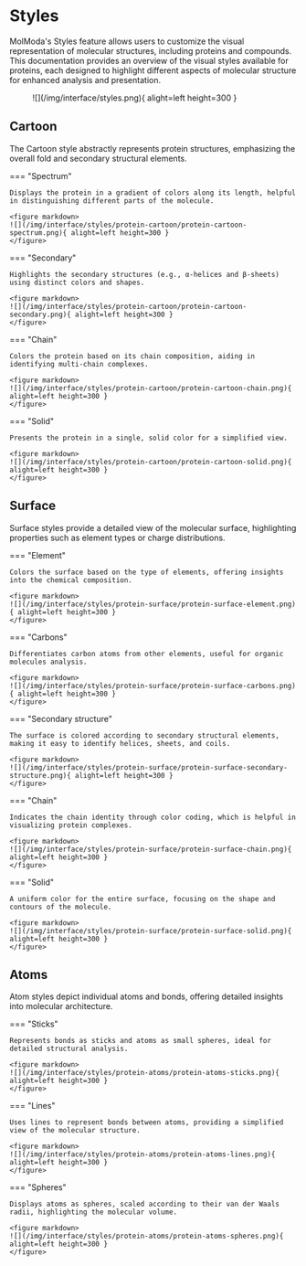 # Styles

MolModa's Styles feature allows users to customize the visual representation of molecular structures, including proteins and compounds.
This documentation provides an overview of the visual styles available for proteins, each designed to highlight different aspects of molecular structure for enhanced analysis and presentation.

<figure markdown>
![](/img/interface/styles.png){ alight=left height=300 }
</figure>

## Cartoon

The Cartoon style abstractly represents protein structures, emphasizing the overall fold and secondary structural elements.

=== "Spectrum"

    Displays the protein in a gradient of colors along its length, helpful in distinguishing different parts of the molecule.

    <figure markdown>
    ![](/img/interface/styles/protein-cartoon/protein-cartoon-spectrum.png){ alight=left height=300 }
    </figure>

=== "Secondary"

    Highlights the secondary structures (e.g., α-helices and β-sheets) using distinct colors and shapes.

    <figure markdown>
    ![](/img/interface/styles/protein-cartoon/protein-cartoon-secondary.png){ alight=left height=300 }
    </figure>

=== "Chain"

    Colors the protein based on its chain composition, aiding in identifying multi-chain complexes.

    <figure markdown>
    ![](/img/interface/styles/protein-cartoon/protein-cartoon-chain.png){ alight=left height=300 }
    </figure>

=== "Solid"

    Presents the protein in a single, solid color for a simplified view.

    <figure markdown>
    ![](/img/interface/styles/protein-cartoon/protein-cartoon-solid.png){ alight=left height=300 }
    </figure>

## Surface

Surface styles provide a detailed view of the molecular surface, highlighting properties such as element types or charge distributions.

=== "Element"

    Colors the surface based on the type of elements, offering insights into the chemical composition.

    <figure markdown>
    ![](/img/interface/styles/protein-surface/protein-surface-element.png){ alight=left height=300 }
    </figure>

=== "Carbons"

    Differentiates carbon atoms from other elements, useful for organic molecules analysis.

    <figure markdown>
    ![](/img/interface/styles/protein-surface/protein-surface-carbons.png){ alight=left height=300 }
    </figure>

=== "Secondary structure"

    The surface is colored according to secondary structural elements, making it easy to identify helices, sheets, and coils.

    <figure markdown>
    ![](/img/interface/styles/protein-surface/protein-surface-secondary-structure.png){ alight=left height=300 }
    </figure>

=== "Chain"

    Indicates the chain identity through color coding, which is helpful in visualizing protein complexes.

    <figure markdown>
    ![](/img/interface/styles/protein-surface/protein-surface-chain.png){ alight=left height=300 }
    </figure>

=== "Solid"

    A uniform color for the entire surface, focusing on the shape and contours of the molecule.

    <figure markdown>
    ![](/img/interface/styles/protein-surface/protein-surface-solid.png){ alight=left height=300 }
    </figure>

## Atoms

Atom styles depict individual atoms and bonds, offering detailed insights into molecular architecture.

=== "Sticks"

    Represents bonds as sticks and atoms as small spheres, ideal for detailed structural analysis.

    <figure markdown>
    ![](/img/interface/styles/protein-atoms/protein-atoms-sticks.png){ alight=left height=300 }
    </figure>

=== "Lines"

    Uses lines to represent bonds between atoms, providing a simplified view of the molecular structure.

    <figure markdown>
    ![](/img/interface/styles/protein-atoms/protein-atoms-lines.png){ alight=left height=300 }
    </figure>

=== "Spheres"

    Displays atoms as spheres, scaled according to their van der Waals radii, highlighting the molecular volume.

    <figure markdown>
    ![](/img/interface/styles/protein-atoms/protein-atoms-spheres.png){ alight=left height=300 }
    </figure>
